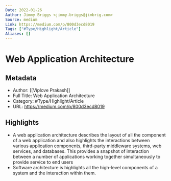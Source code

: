 ```yaml
---
Date: 2022-01-26
Author: Jimmy Briggs <jimmy.briggs@jimbrig.com>
Source: medium
Link: https://medium.com/p/800d3ecd8019
Tags: ["#Type/Highlight/Article"]
Aliases: []
---
```

# Web Application Architecture

## Metadata
- Author: [[Viplove Prakash]]
- Full Title: Web Application Architecture
- Category: #Type/Highlight/Article
- URL: https://medium.com/p/800d3ecd8019

## Highlights
- A web application architecture describes the layout of all the component of a web application and also highlights the interactions between various application components, third-party middleware systems, web services, and databases. This provides a snapshot of interaction between a number of applications working together simultaneously to provide service to end users
- Software architecture is highlights all the high-level components of a system and the interaction within them.
